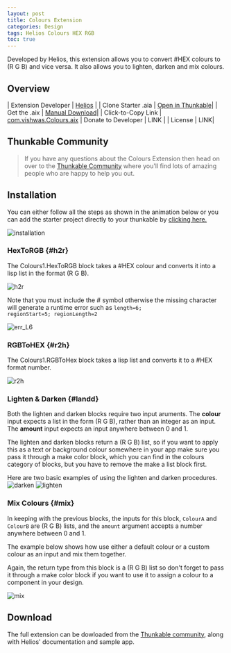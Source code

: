 ```yaml
---
layout: post
title: Colours Extension
categories: Design
tags: Helios Colours HEX RGB
toc: true
---
```


Developed by Helios, this extension allows you to convert #HEX colours to (R G B) and vice versa. It also allows you to lighten, darken and mix colours. 

<!-- more -->

## Overview

| Extension Developer | <a href="http://community.thunkable.com/users/helios/">Helios</a> |
| Clone Starter .aia | <a href="http://app.thunkable.com/?repo=raw.githubusercontent.com/domhnallohanlon/thunkable_extensions/gh-pages/assets/aia_repo/colours_extension_starter_template.asc" class="flat_btn" target="_blank"> Open in Thunkable</a>|
| Get the .aix | <a href="http://community.thunkable.com/t/colours-extension/2513?u=helios">Manual Download</a>|
| Click-to-Copy Link | <a href="#" id="copyButton">com.vishwas.Colours.aix</a>
| Donate to Developer | LINK |
| License | LINK|

<p hidden id="copyTarget">http://community.thunkable.com/uploads/default/original/2X/e/e754019115c3749479777af7a952fbf347e06927.aix</p>
 
## Thunkable Community

>If you have any questions about the Colours Extension then head on over to the [Thunkable Community](https://community.thunkable.com/t/colours-extension/2513?u=domhnall) where you'll find lots of amazing people who are happy to help you out. 

## Installation

You can either follow all the steps as shown in the animation below or you can add the starter project directly to your thunkable by <a href="http://app.thunkable.com/?repo=raw.githubusercontent.com/domhnallohanlon/thunkable_extensions/gh-pages/assets/aia_repo/colours_extension_starter_template.asc" class="flat_btn" target="_blank">clicking here.</a>

![installation](http://domhnallohanlon.com/thunkable_extensions/assets/post_assets/colours_extension/install_ce.gif)


### HexToRGB {#h2r}

The <span class="block procedure">Colours1.HexToRGB</span> block takes a #HEX colour and converts it into a lisp list in the format (R G B). 

![h2r](http://domhnallohanlon.com/thunkable_extensions/assets/post_assets/colours_extension/colours_h2r.png)

Note that you must include the # symbol otherwise the missing character will generate a runtime error such as <code>length=6; regionStart=5; regionLength=2</code>

![err_L6](http://domhnallohanlon.com/thunkable_extensions/assets/post_assets/colours_extension/err_l6.png)

### RGBToHEX {#r2h}

The <span class="block procedure">Colours1.RGBToHex</span> block takes a lisp list and converts it to a #HEX format number.

![r2h](http://domhnallohanlon.com/thunkable_extensions/assets/post_assets/colours_extension/colours_r2h.png)

### Lighten & Darken {#landd}

Both the lighten and darken blocks require two input aruments. 
The **colour** input expects a list in the form (R G B), rather than an integer as an input.
The **amount** input expects an input anywhere between 0 and 1.

The lighten and darken blocks return a (R G B) list, so if you want to apply this as a text or background colour somewhere in your app make sure you pass it through a <span class="block split">make color</span> block, which you can find in the colours category of blocks, but you have to remove the <span class="block list">make a list</span> block first. 

Here are two basic examples of using the lighten and darken procedures.
![darken](http://domhnallohanlon.com/thunkable_extensions/assets/post_assets/colours_extension/colours_darken.png)
![lighten](http://domhnallohanlon.com/thunkable_extensions/assets/post_assets/colours_extension/colours_lighten.png)

### Mix Colours {#mix}

In keeping with the previous blocks, the inputs for this block, <code>ColourA</code> and <code>ColourB</code> are (R G B) lists, and the <code>amount</code> argument accepts a number anywhere between 0 and 1.

The example below shows how use either a default colour or a custom colour as an input and mix them together. 

Again, the return type from this block is a (R G B) list so don't forget to pass it through a <span class="block split">make color</span> block if you want to use it to assign a colour to a component in your design.

![mix](http://domhnallohanlon.com/thunkable_extensions/assets/post_assets/colours_extension/colours_mix.png)

## Download

The full extension can be dowloaded from the [Thunkable community](http://community.thunkable.com/t/colours-extension/2513?u=helios), along with Helios' documentation and sample app.


